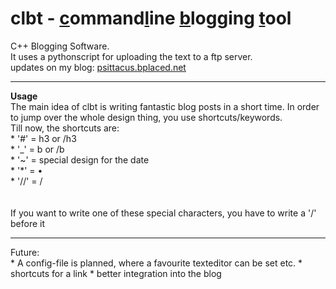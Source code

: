 # clbt - <u>c</u>ommand<u>l</u>ine <u>b</u>logging <u>t</u>ool
C++ Blogging Software. <br>
It uses a pythonscript for uploading the text to a ftp server. <br>
updates on my blog: <a href="http://psittacus.bplaced.net">psittacus.bplaced.net</a>
<hr>
<b>Usage</b><br>
The main idea of clbt is writing fantastic blog posts in a short time. In order to jump over the whole design thing, you use shortcuts/keywords. <br>
Till now, the shortcuts are:<br>
* '#' = h3 or /h3<br>
* '_' = b or /b<br>
* '~' = special design for the date<br>
* '*' = &bullet;<br>
* '//' = /<br>
<br><br>
If you want to write one of these special characters, you have to write a '/' before it
<hr>
Future:<br>
* A config-file is planned, where a favourite texteditor can be set etc.
* shortcuts for a link
* better integration into the blog

